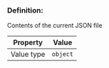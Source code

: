 ### Definition: 

Contents of the current JSON file

| Property | Value |
|----------|--------|
| Value type | `object` |